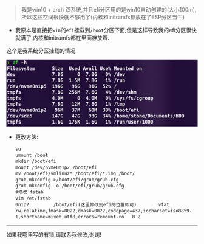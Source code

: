 > 我是win10 + arch 双系统,并且efi分区用的是win10自动创建的(大小100m),所以这些空间很快就不够用了(内核和initramfs都放在了ESP分区当中)

- 我原本是直接把`win`的`efi`挂载到`/boot`分区下面,但是这样导致我的efi分区很快就满了,内核和initramfs都在里面存放着.

这个是我系统分区挂载的情况

![efi](./Image/efi.png)

- 更改方法:

  ```shell
  su
  umount /boot
  mkdir /boot/efi
  mount /dev/nvme0n1p2 /boot/efi
  mv /boot/efi/vmlinuz* /boot/efi/*.img /boot/
  grub-mkconfig >/boot/efi/grub/grub.cfg
  grub-mkconfig -o /boot/efi/grub/grub.cfg  
  #修改 fstab
  vim /et/fstab
  0n1p2      	/boot/efi(这里修改到efi的位置即可)     	vfat    	rw,relatime,fmask=0022,dmask=0022,codepage=437,iocharset=iso8859-1,shortname=mixed,utf8,errors=remount-ro	0 2
  ```

  

---

如果我哪里写的有错,请联系我修改,谢谢!